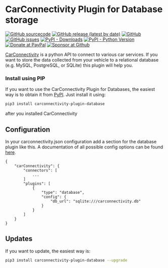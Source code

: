 

# CarConnectivity Plugin for Database storage
[![GitHub sourcecode](https://img.shields.io/badge/Source-GitHub-green)](https://github.com/tillsteinbach/CarConnectivity-plugin-database/)
[![GitHub release (latest by date)](https://img.shields.io/github/v/release/tillsteinbach/CarConnectivity-plugin-database)](https://github.com/tillsteinbach/CarConnectivity-plugin-database/releases/latest)
[![GitHub](https://img.shields.io/github/license/tillsteinbach/CarConnectivity-plugin-database)](https://github.com/tillsteinbach/CarConnectivity-plugin-database/blob/master/LICENSE)
[![GitHub issues](https://img.shields.io/github/issues/tillsteinbach/CarConnectivity-plugin-database)](https://github.com/tillsteinbach/CarConnectivity-plugin-database/issues)
[![PyPI - Downloads](https://img.shields.io/pypi/dm/carconnectivity-plugin-database?label=PyPI%20Downloads)](https://pypi.org/project/carconnectivity-plugin-database/)
[![PyPI - Python Version](https://img.shields.io/pypi/pyversions/carconnectivity-plugin-database)](https://pypi.org/project/carconnectivity-plugin-database/)
[![Donate at PayPal](https://img.shields.io/badge/Donate-PayPal-2997d8)](https://www.paypal.com/donate?hosted_button_id=2BVFF5GJ9SXAJ)
[![Sponsor at Github](https://img.shields.io/badge/Sponsor-GitHub-28a745)](https://github.com/sponsors/tillsteinbach)

[CarConnectivity](https://github.com/tillsteinbach/CarConnectivity) is a python API to connect to various car services. If you want to store the data collected from your vehicle to a relational database (e.g. MySQL, PostgreSQL, or SQLite) this plugin will help you.

### Install using PIP
If you want to use the CarConnectivity Plugin for Databases, the easiest way is to obtain it from [PyPI](https://pypi.org/project/carconnectivity-plugin-database/). Just install it using:
```bash
pip3 install carconnectivity-plugin-database
```
after you installed CarConnectivity

## Configuration
In your carconnectivity.json configuration add a section for the database plugin like this. A documentation of all possible config options can be found [here](https://github.com/tillsteinbach/CarConnectivity-plugin-database/tree/main/doc/Config.md).
```
{
    "carConnectivity": {
        "connectors": [
            ...
        ]
        "plugins": [
            {
                "type": "database",
                "config": {
                    "db_url": "sqlite:///carconnectivity.db"
                }
            }
        ]
    }
}
```

## Updates
If you want to update, the easiest way is:
```bash
pip3 install carconnectivity-plugin-database --upgrade
```
